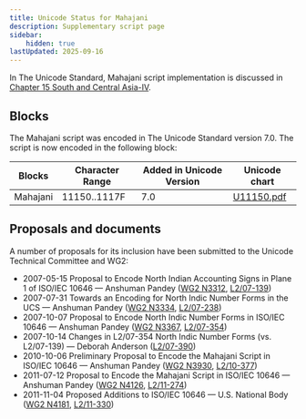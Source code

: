 ```yaml
---
title: Unicode Status for Mahajani
description: Supplementary script page
sidebar:
    hidden: true
lastUpdated: 2025-09-16
---
```


In The Unicode Standard, Mahajani script implementation is discussed in [Chapter 15 South and Central Asia-IV](http://www.unicode.org/versions/latest/ch15.pdf).

## Blocks

The Mahajani script was encoded in The Unicode Standard version 7.0. The script is now encoded in the following block:

| Blocks | Character Range | Added in Unicode Version | Unicode chart |
| ------ | --------------- | ------------------------ | ------------- |
| Mahajani  | 11150..1117F | 7.0 | [U11150.pdf](http://www.unicode.org/charts/PDF/U11150.pdf) |

## Proposals and documents

A number of proposals for its inclusion have been submitted to the Unicode Technical Committee and WG2:
- 2007-05-15 Proposal to Encode North Indian Accounting Signs in Plane 1 of ISO/IEC 10646 — Anshuman Pandey  ([WG2 N3312](https://www.unicode.org/wg2/docs/n3312.pdf), [L2/07-139](http://www.unicode.org/cgi-bin/GetMatchingDocs.pl?L2/07-139))
- 2007-07-31 Towards an Encoding for North Indic Number Forms in the UCS — Anshuman Pandey ([WG2 N3334](https://www.unicode.org/wg2/docs/n3334.pdf), [L2/07-238](http://www.unicode.org/cgi-bin/GetMatchingDocs.pl?L2/07-238))
- 2007-10-07 Proposal to Encode North Indic Number Forms in ISO/IEC 10646 — Anshuman Pandey ([WG2 N3367](https://www.unicode.org/wg2/docs/n3367.pdf), [L2/07-354](http://www.unicode.org/cgi-bin/GetMatchingDocs.pl?L2/07-354))
- 2007-10-14 Changes in L2/07-354 North Indic Number Forms (vs. L2/07-139) — Deborah Anderson ([L2/07-390](http://www.unicode.org/cgi-bin/GetMatchingDocs.pl?L2/07-390))
- 2010-10-06 Preliminary Proposal to Encode the Mahajani Script in ISO/IEC 10646 — Anshuman Pandey ([WG2 N3930](https://www.unicode.org/wg2/docs/n3930.pdf), [L2/10-377](http://www.unicode.org/cgi-bin/GetMatchingDocs.pl?L2/10-377))
- 2011-07-12 Proposal to Encode the Mahajani Script in ISO/IEC 10646 — Anshuman Pandey ([WG2 N4126](https://www.unicode.org/wg2/docs/n4126.pdf), [L2/11-274](http://www.unicode.org/cgi-bin/GetMatchingDocs.pl?L2/11-274))
- 2011-11-04 Proposed Additions to ISO/IEC 10646 — U.S. National Body ([WG2 N4181](https://www.unicode.org/wg2/docs/n4181.pdf), [L2/11-330](http://www.unicode.org/cgi-bin/GetMatchingDocs.pl?L2/11-330))
